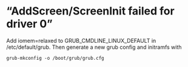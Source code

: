 # “AddScreen/ScreenInit failed for driver 0”
Add iomem=relaxed to GRUB_CMDLINE_LINUX_DEFAULT in /etc/default/grub. Then generate a new grub config and initramfs with

```
grub-mkconfig -o /boot/grub/grub.cfg
```
